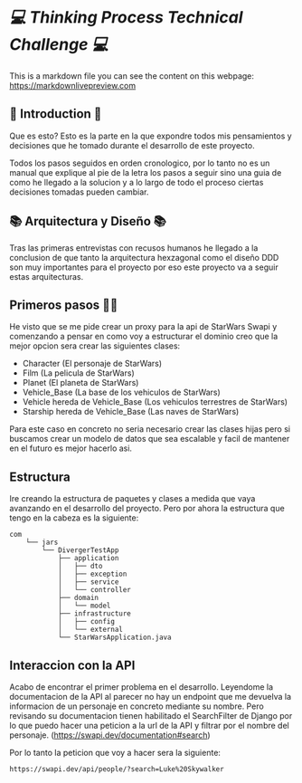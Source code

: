 # _💻 Thinking Process Technical Challenge 💻_

This is a markdown file you can see the content on this webpage: https://markdownlivepreview.com

## 📝 Introduction 📝
Que es esto?
Esto es la parte en la que expondre todos mis pensamientos y decisiones que he tomado durante el desarrollo de este proyecto.

Todos los pasos seguidos en orden cronologico, por lo tanto no es un manual que explique al pie de la letra los pasos a seguir sino una guia de como he llegado a la solucion y a lo largo de todo el proceso ciertas decisiones tomadas pueden cambiar.

## 📚 Arquitectura y Diseño 📚
Tras las primeras entrevistas con recusos humanos he llegado a la conclusion de que tanto la arquitectura hexzagonal como el diseño DDD son muy importantes para el proyecto por eso este proyecto va a seguir estas arquitecturas.

## Primeros pasos 🚶‍♂️
He visto que se me pide crear un proxy para la api de StarWars Swapi y comenzando a pensar en como voy a estructurar el dominio creo que la mejor opcion sera crear las siguientes clases:
- Character (El personaje de StarWars)
- Film (La pelicula de StarWars)
- Planet (El planeta de StarWars)
- Vehicle_Base (La base de los vehiculos de StarWars)
- Vehicle hereda de Vehicle_Base (Los vehiculos terrestres de StarWars)
- Starship hereda de Vehicle_Base (Las naves de StarWars)

Para este caso en concreto no seria necesario crear las clases hijas pero si buscamos crear un modelo de datos que sea escalable y facil de mantener en el futuro es mejor hacerlo asi.

## Estructura
Ire creando la estructura de paquetes y clases a medida que vaya avanzando en el desarrollo del proyecto.
Pero por ahora la estructura que tengo en la cabeza es la siguiente:
```
com
    └── jars
        └── DivergerTestApp
            ├── application
            │   ├── dto
            │   ├── exception
            │   ├── service
            │   └── controller
            ├── domain
            │   └── model
            ├── infrastructure
            │   ├── config
            │   └── external
            └── StarWarsApplication.java
```

## Interaccion con la API
Acabo de encontrar el primer problema en el desarrollo. Leyendome la documentacion de la API al parecer no hay un endpoint que me devuelva la informacion de un personaje en concreto mediante su nombre.
Pero revisando su documentacion tienen habilitado el SearchFilter de Django por lo que puedo hacer una peticion a la url de la API y filtrar por el nombre del personaje. (https://swapi.dev/documentation#search)

Por lo tanto la peticion que voy a hacer sera la siguiente:
```
https://swapi.dev/api/people/?search=Luke%20Skywalker
```

